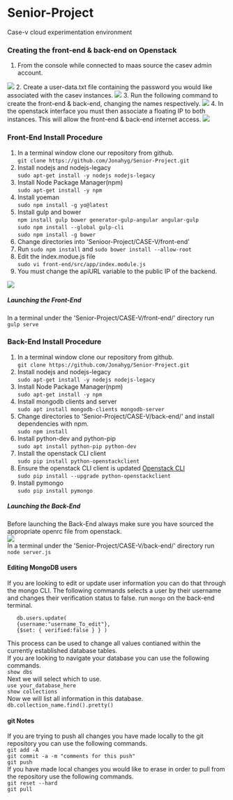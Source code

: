 # Senior-Project
Case-v cloud experimentation environment

### Creating the front-end & back-end on Openstack
1. From the console while connected to maas source the casev admin account.  
<img src="https://github.com/Jonahyg/Senior-Project/blob/master/">
2. Create a user-data.txt file containing the password you would like associated with the casev instances.  
<img src="https://github.com/Jonahyg/Senior-Project/blob/master/">
3. Run the following command to create the front-end & back-end, changing the names respectively.  
<img src="https://github.com/Jonahyg/Senior-Project/blob/master/">
4. In the openstack interface you must then associate a floating IP to both instances. This will allow the front-end & back-end internet access.  
<img src="https://github.com/Jonahyg/Senior-Project/blob/master/">

### Front-End Install Procedure
1. In a terminal window clone our repository from github.  
```git clone https://github.com/Jonahyg/Senior-Project.git```
2. Install nodejs and nodejs-legacy  
```sudo apt-get install -y nodejs nodejs-legacy```
3. Install Node Package Manager(npm)  
```sudo apt-get install -y npm```
4. Install yoeman  
```sudo npm install -g yo@latest```
5. Install gulp and bower  
```npm install gulp bower generator-gulp-angular angular-gulp```  
```sudo npm install --global gulp-cli```  
```sudo npm install -g bower```  
6. Change directories into 'Senioor-Project/CASE-V/front-end'
7. Run ```sudo npm install``` and ```sudo bower install --allow-root```  
8. Edit the index.modue.js file  
```sudo vi front-end/src/app/index.module.js```
9. You must change the apiURL variable to the public IP of the backend.  
 <img src="https://github.com/Jonahyg/Senior-Project/blob/master/apiURL.png">  

##### Launching the Front-End
In a terminal under the 'Senior-Project/CASE-V/front-end/' directory run ```gulp serve```

### Back-End Install Procedure
1. In a terminal window clone our repository from github.  
```git clone https://github.com/Jonahyg/Senior-Project.git```
2. Install nodejs and nodejs-legacy  
```sudo apt-get install -y nodejs nodejs-legacy```
3. Install Node Package Manager(npm)  
```sudo apt-get install -y npm```
4. Install mongodb clients and server  
```sudo apt install mongodb-clients mongodb-server```
5. Change directories to 'Senior-Project/CASE-V/back-end/' and install dependencies with npm.  
```sudo npm install```
6. Install python-dev and python-pip  
```sudo apt install python-pip python-dev```
7. Install the openstack CLI client  
```sudo pip install python-openstackclient```
8. Ensure the openstack CLI client is updated [Openstack CLI](https://docs.openstack.org/newton/user-guide/common/cli-install-openstack-command-line-clients.html)  
```sudo pip install --upgrade python-openstackclient```
9. Install pymongo  
```sudo pip install pymongo```
##### Launching the Back-End
Before launching the Back-End always make sure you have sourced the appropriate openrc file from openstack.  
<img src="https://galaxyproject.org/cloud/jetstream/allocation/jetstream-os-api-creds.png">  
In a terminal under the 'Senior-Project/CASE-V/back-end/' directory run ```node server.js```  

#### Editing MongoDB users
If you are looking to edit or update user information you can do that through the mongo CLI.
The following commands selects a user by their username and changes their verification status to false.
run ```mongo``` on the back-end terminal.
```
   db.users.update(
   {username:"username_To_edit"},
   {$set: { verified:false } } )
```  
This process can be used to change all values contianed within the currently established database tables.  
If you are looking to navigate your database you can use the following commands.  
```show dbs```  
Next we will select which to use.  
```use your_database_here```  
```show collections```  
Now we will list all information in this database.  
```db.collection_name.find().pretty()```  

#### git Notes  
If you are trying to push all changes you have made locally to the git repository you can use the following commands.  
```git add -A```  
```git commit -a -m "comments for this push"```  
```git push```  
If you have made local changes you would like to erase in order to pull from the repository use the following commands.  
```git reset --hard```  
```git pull```  

